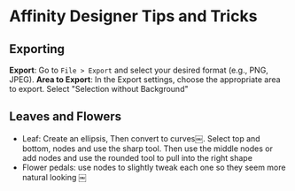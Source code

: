 # Affinity Designer Tips and Tricks 

## Exporting 

 **Export**: Go to `File > Export` and select your desired format (e.g., PNG, JPEG).
**Area to Export**: In the Export settings, choose the appropriate area to export. Select "Selection without Background" 


## Leaves and Flowers

- Leaf: Create an ellipsis, Then convert to curves￼.  Select top and bottom, nodes and use the sharp tool.  Then use the middle nodes or add nodes and use the rounded tool to pull into the right shape 
- Flower pedals: use nodes to slightly tweak each one so they seem more natural looking ￼

